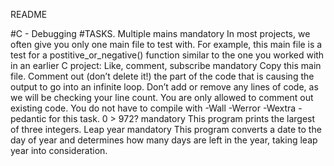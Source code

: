 README

#C - Debugging
#TASKS.
Multiple mains mandatory In most projects, we often give you only one main file to test with.
For example, this main file is a test for a postitive_or_negative() function similar to the one you worked with in an earlier C project:
Like, comment, subscribe mandatory Copy this main file. Comment out (don’t delete it!) the part of the code that is causing the output to go into an infinite loop.
Don’t add or remove any lines of code, as we will be checking your line count. 
You are only allowed to comment out existing code. You do not have to compile with -Wall -Werror -Wextra -pedantic for this task.
0 > 972? mandatory This program prints the largest of three integers.
Leap year mandatory This program converts a date to the day of year and determines how many days are left in the year, taking leap year into consideration.

